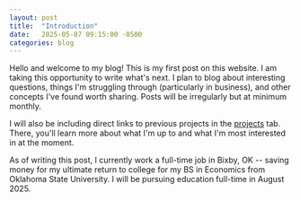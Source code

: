 ```yaml
---
layout: post
title:  "Introduction"
date:   2025-05-07 09:15:00 -0500
categories: blog
---
```


Hello and welcome to my blog! This is my first post on this website. I am taking this opportunity to write what's next. I plan to blog about interesting questions, things I'm struggling through (particularly in business), and other concepts I've found worth sharing. Posts will be irregularly but at minimum monthly.

I will also be including direct links to previous projects in the [projects](/projects/) tab. There, you'll learn more about what I'm up to and what I'm most interested in at the moment. 

As of writing this post, I currently work a full-time job in Bixby, OK -- saving money for my ultimate return to college for my BS in Economics from Oklahoma State University. I will be pursuing education full-time in August 2025.